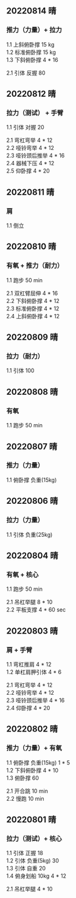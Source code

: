 ## 20220814 晴

### 推力（力量）+ 拉力
1.1 上斜俯卧撑 15 kg  
1.2 标准俯卧撑 15 kg  
1.3 下斜俯卧撑 4 * 16    

2.1 引体 反握 80      
  


## 20220812 晴

### 拉力（测试） + 手臂
1.1 引体 对握 20  

2.1 弯杠弯举 4 * 12  
2.2 哑铃弯举 4 * 12  
2.3 哑铃颈后推举 4 * 16  
2.4 器械下压 4 * 12  
2.5 仰卧撑 4 * 20  



## 20220811 晴

### 肩
1.1 倒立  



## 20220810 晴

### 有氧 + 推力（耐力）
1.1 跑步 50 min 

2.1 双杠臂屈伸 4 * 16  
2.2 下斜俯卧撑 4 * 12  
2.3 标准俯卧撑 4 * 12  
2.4 上斜俯卧撑 4 * 12  



## 20220809 晴

### 拉力（耐力） 
1.1 引体 100



## 20220808 晴

### 有氧
1.1 跑步 50 min  



## 20220807 晴

### 推力（力量） 
1.1 俯卧撑 负重(15kg) 



## 20220806 晴

### 拉力（力量） 
1.1 引体 负重(25kg)   



## 20220804 晴

### 有氧 + 核心
1.1 跑步 50 min  

2.1 吊杠举腿 8 * 10  
2.2 平板支撑 4 * 60 sec  



## 20220803 晴

### 肩 + 手臂
1.1 弯杠推肩 4 * 12    
1.2 单杠肩胛引体 4 * 6  

2.1 弯杠弯举 4 * 12  
2.2 哑铃弯举 4 * 12  
2.3 哑铃颈后推举 4 * 16  
2.4 仰卧撑 4 * 20  



## 20220802 晴

### 推力（力量）+ 有氧
1.1 俯卧撑 负重(15kg) 1 * 5  
1.2 下斜俯卧撑 4 * 10  
1.3 俯卧撑 60  

2.1 开合跳 10 min  
2.2 慢跑 10 min  



## 20220801 晴

### 拉力（测试）+ 核心
1.1 引体 正握 18  
1.2 引体 负重(5kg) 30  
1.3 引体 自重 20  
1.4 俯身划船 10kg  4 * 12  

2.1 吊杠举腿 4 * 10  